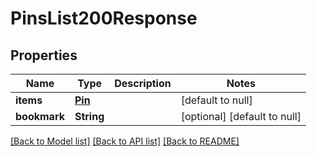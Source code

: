 # PinsList200Response

## Properties
Name | Type | Description | Notes
------------ | ------------- | ------------- | -------------
**items** | [**Pin**](Pin.md) |  | [default to null]
**bookmark** | **String** |  | [optional] [default to null]

[[Back to Model list]](../README.md#documentation-for-models) [[Back to API list]](../README.md#documentation-for-api-endpoints) [[Back to README]](../README.md)


